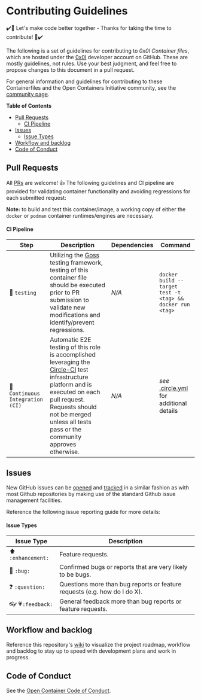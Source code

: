 # Contributing Guidelines

:heavy_check_mark::tada: Let's make code better together - Thanks for taking the time to contribute! :tada::heavy_check_mark:

The following is a set of guidelines for contributing to *0x0I Container files*, which are hosted under the [0x0I](https://github.com/0x0I?tab=repositories) developer account on GitHub. These are mostly guidelines, not rules. Use your best judgment, and feel free to propose changes to this document in a pull request.

For general information and guidelines for contributing to these Containerfiles and the Open Containers Initiative community, see the [community page](https://www.opencontainers.org/community).

**Table of Contents**
  - [Pull Requests](#pull-requests)
      - [CI Pipeline](#ci-pipeline)
  - [Issues](#issues)
      - [Issue Types](#issue-types)
  - [Workflow and backlog](#workflow-and-backlog)
  - [Code of Conduct](#code-of-conduct)

## Pull Requests

All [PRs](https://github.com/0x0I/container-file-geth/pulls) are welcome! :+1: The following guidelines and CI pipeline are provided for validating container functionality and avoiding regressions for each submitted request:

**Note:** to build and test this container/image, a working copy of either the `docker` or `podman` container runtimes/engines are necessary.

#### CI Pipeline

| Step | Description | Dependencies | Command |
| --- | --- | --- | --- |
| :wrench: `testing` | Utilizing the [Goss](https://github.com/aelsabbahy/goss/tree/master/extras/dgoss) testing framework, testing of this container file should be executed prior to PR submission to validate new modifications and identify/prevent regressions. | *N/A* | `docker build --target test -t <tag> && docker run <tag>` |
| :traffic_light: `Continuous Integration (CI)` | Automatic E2E testing of this role is accomplished leveraging the [Circle-CI](https://app.circleci.com/pipelines/github/0x0I/container-file-geth) test infrastructure platform and is executed on each pull request. Requests should not be merged unless all tests pass or the community approves otherwise. | *N/A* | *see* [.circle.yml](https://raw.githubusercontent.com/0x0I/container-file-geth/master/.circleci/config.yml) for additional details |

## Issues

New GitHub issues can be [opened](https://github.com/0x0I/container-file-geth/issues/new) and [tracked](https://github.com/0x0I/container-file-geth/issues) in a similar fashion as with most Github repositories by making use of the standard Github issue management facilities.

Reference the following issue reporting guide for more details:

#### Issue Types

| Issue Type | Description |
| --- | --- |
| :arrow_up: `:enhancement:` | Feature requests. |
| :bug: `:bug:` | Confirmed bugs or reports that are very likely to be bugs. |
| :question: `:question:` | Questions more than bug reports or feature requests (e.g. how do I do X). |
| :eyeglasses: :heartpulse:`:feedback:` | General feedback more than bug reports or feature requests. |

## Workflow and backlog

Reference this repository's [wiki](https://github.com/0x0I/container-file-geth/wiki) to visualize the project roadmap, workflow and backlog to stay up to speed with development  plans and work in progress.

## Code of Conduct

See the [Open Container Code of Conduct](https://www.opencontainers.org/about/code-of-conduct).
